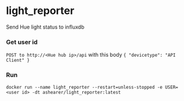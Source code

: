 # light_reporter
Send Hue light status to influxdb

### Get user id
`POST to http://<Hue hub ip>/api` with this body `{ "devicetype": "API Client" }`
### Run
`docker run --name light_reporter --restart=unless-stopped -e USER=<user id> -dt ashearer/light_reporter:latest`
